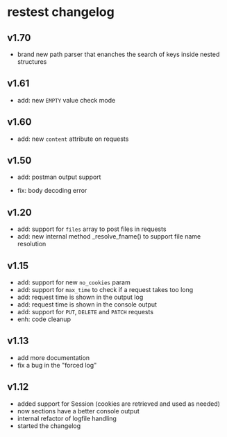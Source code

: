 # restest  changelog

## v1.70

  - brand new path parser that enanches the search of keys inside nested structures

## v1.61

  - add: new `EMPTY` value check mode
## v1.60

  - add: new `content` attribute on requests

## v1.50

  - add: postman output support

  - fix: body decoding error

## v1.20

 - add: support for `files` array to post files in requests
 - add: new internal method _resolve_fname() to support file name resolution

## v1.15

- add: support for new `no_cookies` param
- add: support for `max_time` to check if a request takes too long
- add: request time is shown in the output log
- add: request time is shown in the console output
- add: support for `PUT`, `DELETE` and `PATCH` requests
- enh: code cleanup

## v1.13

- add more documentation
- fix a bug in the "forced log"

## v1.12

- added support for Session (cookies are retrieved and used as needed)
- now sections have a better console output
- internal refactor of logfile handling
- started the changelog